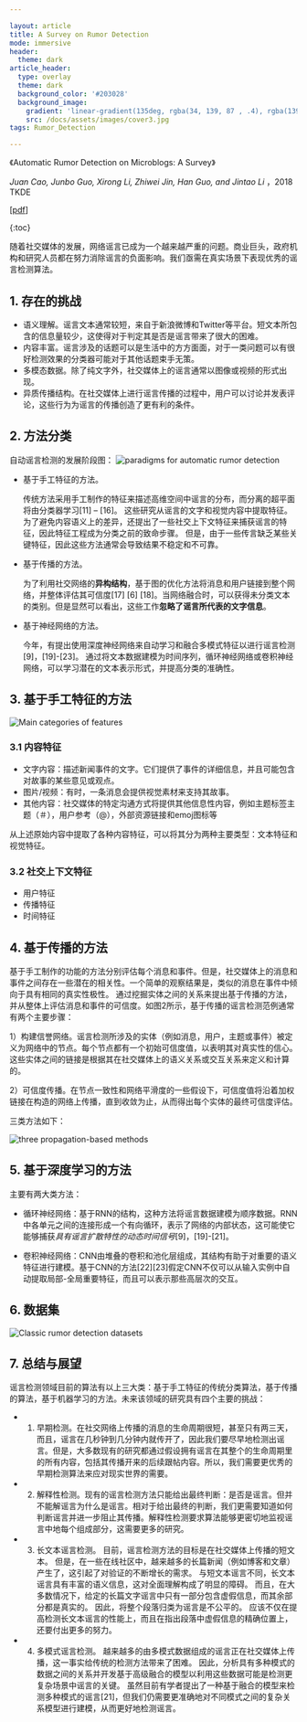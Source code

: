 ```yaml
---

layout: article
title: A Survey on Rumor Detection
mode: immersive
header:
  theme: dark
article_header:
  type: overlay
  theme: dark
  background_color: '#203028'
  background_image:
    gradient: 'linear-gradient(135deg, rgba(34, 139, 87 , .4), rgba(139, 34, 139, .4))'
    src: /docs/assets/images/cover3.jpg
tags: Rumor_Detection

---
```


《Automatic Rumor Detection on Microblogs: A Survey》

*Juan Cao, Junbo Guo, Xirong Li, Zhiwei Jin, Han Guo, and Jintao Li* ，2018 TKDE

<!--more-->

[[pdf](<https://arxiv.org/pdf/1807.03505.pdf>)]


{:toc}

随着社交媒体的发展，网络谣言已成为一个越来越严重的问题。商业巨头，政府机构和研究人员都在努力消除谣言的负面影响。我们亟需在真实场景下表现优秀的谣言检测算法。



## 1. 存在的挑战


- 语义理解。谣言文本通常较短，来自于新浪微博和Twitter等平台。短文本所包含的信息量较少，这使得对于判定其是否是谣言带来了很大的困难。
- 内容丰富。谣言涉及的话题可以是生活中的方方面面，对于一类问题可以有很好检测效果的分类器可能对于其他话题束手无策。
- 多模态数据。除了纯文字外，社交媒体上的谣言通常以图像或视频的形式出现。
- 异质传播结构。在社交媒体上进行谣言传播的过程中，用户可以讨论并发表评论，这些行为为谣言的传播创造了更有利的条件。



## 2. 方法分类

自动谣言检测的发展阶段图：
![paradigms for automatic rumor detection](<https://github.com/mazeyang/mazeyang.github.io/blob/master/images/rumor_detection/paradigms_for_automatic_rumor_detection.jpg?raw=true>)

- 基于手工特征的方法。

  传统方法采用手工制作的特征来描述高维空间中谣言的分布，而分离的超平面将由分类器学习[11] – [16]。 这些研究从谣言的文字和视觉内容中提取特征。 为了避免内容语义上的差异，还提出了一些社交上下文特征来捕获谣言的特征，因此特征工程成为分类之前的致命步骤。 但是，由于一些传言缺乏某些关键特征，因此这些方法通常会导致结果不稳定和不可靠。

- 基于传播的方法。

  为了利用社交网络的**异构结构**，基于图的优化方法将消息和用户链接到整个网络，并整体评估其可信度[17] [6] [18]。当网络融合时，可以获得未分类文本的类别。但是显然可以看出，这些工作**忽略了谣言所代表的文字信息**。

- 基于神经网络的方法。

  今年，有提出使用深度神经网络来自动学习和融合多模式特征以进行谣言检测[9]，[19]-[23]。 通过将文本数据建模为时间序列，循环神经网络或卷积神经网络，可以学习潜在的文本表示形式，并提高分类的准确性。



## 3. 基于手工特征的方法

![Main categories of features](https://github.com/mazeyang/mazeyang.github.io/blob/master/images/rumor_detection/main_categories_of_features.jpg?raw=true)

### 3.1 内容特征

- 文字内容：描述新闻事件的文字。它们提供了事件的详细信息，并且可能包含对故事的某些意见或观点。
- 图片/视频：有时，一条消息会提供视觉素材来支持其故事。
- 其他内容：社交媒体的特定沟通方式将提供其他信息性内容，例如主题标签主题（＃），用户参考（@），外部资源链接和emoj图标等

从上述原始内容中提取了各种内容特征，可以将其分为两种主要类型：文本特征和视觉特征。

### 3.2 社交上下文特征

- 用户特征
- 传播特征
- 时间特征



## 4. 基于传播的方法

基于手工制作的功能的方法分别评估每个消息和事件。但是，社交媒体上的消息和事件之间存在一些潜在的相关性。一个简单的观察结果是，类似的消息在事件中倾向于具有相同的真实性极性。 通过挖掘实体之间的关系来提出基于传播的方法，并从整体上评估消息和事件的可信度。如图2所示，基于传播的谣言检测范例通常有两个主要步骤：

1）构建信誉网络。谣言检测所涉及的实体（例如消息，用户，主题或事件）被定义为网络中的节点。每个节点都有一个初始可信度值，以表明其对真实性的信心。这些实体之间的链接是根据其在社交媒体上的语义关系或交互关系来定义和计算的。

2）可信度传播。在节点一致性和网络平滑度的一些假设下，可信度值将沿着加权链接在构造的网络上传播，直到收敛为止，从而得出每个实体的最终可信度评估。

三类方法如下：

![three propagation-based methods](https://github.com/mazeyang/mazeyang.github.io/blob/master/images/rumor_detection/three_propagation-based_methods.jpg?raw=true)



## 5. 基于深度学习的方法

主要有两大类方法：

- 循环神经网络：基于RNN的结构，这种方法将谣言数据建模为顺序数据。RNN中各单元之间的连接形成一个有向循环，表示了网络的内部状态，这可能使它能够捕获*具有谣言扩散特性的动态时间信号*[9]，[19]-[21]。

- 卷积神经网络：CNN由堆叠的卷积和池化层组成，其结构有助于对重要的语义特征进行建模。基于CNN的方法[22][23]假定CNN不仅可以从输入实例中自动提取局部-全局重要特征，而且可以表示那些高层次的交互。



## 6. 数据集

![Classic rumor detection datasets](/images/classic_rumor_detection_datasets.jpg)



## 7. 总结与展望

谣言检测领域目前的算法有以上三大类：基于手工特征的传统分类算法，基于传播的算法，基于机器学习的方法。未来该领域的研究具有四个主要的挑战：

- 1. 早期检测。在社交网络上传播的消息的生命周期很短，甚至只有两三天，而且，谣言在几秒钟到几分钟内就传开了，因此我们要尽早地检测出谣言。但是，大多数现有的研究都通过假设拥有谣言在其整个的生命周期里的所有内容，包括其传播开来的后续跟帖内容。所以，我们需要更优秀的早期检测算法来应对现实世界的需要。

- 2. 解释性检测。现有的谣言检测方法只能给出最终判断：是否是谣言。但并不能解谣言为什么是谣言。相对于给出最终的判断，我们更需要知道如何判断谣言并进一步阻止其传播。解释性检测要求算法能够更密切地监视谣言中地每个组成部分，这需要更多的研究。

- 3. 长文本谣言检测。 目前，谣言检测方法的目标是在社交媒体上传播的短文本。 但是，在一些在线社区中，越来越多的长篇新闻（例如博客和文章）产生了，这引起了对验证的不断增长的需求。 与短文本谣言不同，长文本谣言具有丰富的语义信息，这对全面理解构成了明显的障碍。 而且，在大多数情况下，给定的长篇文字谣言中只有一部分包含虚假信息，而其余部分都是真实的。 因此，将整个段落归类为谣言是不公平的。 应该不仅在提高检测长文本谣言的性能上，而且在指出段落中虚假信息的精确位置上，还要付出更多的努力。

- 4. 多模式谣言检测。 越来越多的由多模式数据组成的谣言正在社交媒体上传播，这一事实给传统的检测方法带来了困难。 因此，分析具有多种模式的数据之间的关系并开发基于高级融合的模型以利用这些数据可能是检测更复杂场景中谣言的关键。 虽然目前有学者提出了一种基于融合的模型来检测多种模式的谣言[21]，但我们仍需要更准确地对不同模式之间的复杂关系模型进行建模，从而更好地检测谣言。



